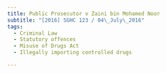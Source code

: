 ```yaml
---
title: Public Prosecutor v Zaini bin Mohamed Noor 
subtitle: "[2016] SGHC 123 / 04\_July\_2016"
tags:
  - Criminal Law
  - Statutory offences
  - Misuse of Drugs Act
  - Illegally importing controlled drugs

---
```


